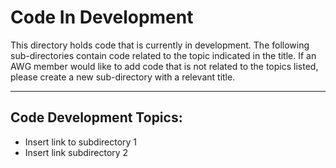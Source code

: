 # Code In Development

This directory holds code that is currently in development. The following sub-directories contain code related to the topic indicated in the title. If an AWG member would like to add code that is not related to the topics listed, please create a new sub-directory with a relevant title.

---

## Code Development Topics:

- Insert link to subdirectory 1
- Insert link subdirectory 2
